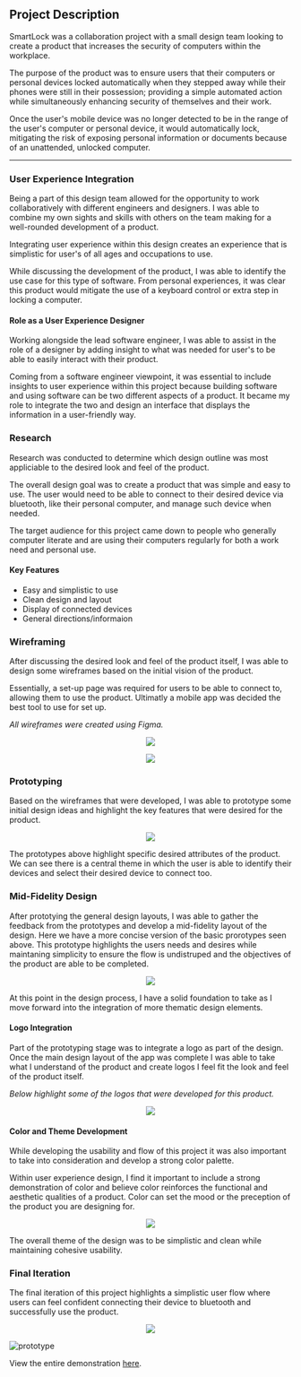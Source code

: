 ## Project Description

SmartLock was a collaboration project with a small design team looking to create a product that increases the security of computers within the workplace.

The purpose of the product was to ensure users that their computers or personal devices locked automatically when they stepped away while their phones were still in their possession; providing a simple automated action while simultaneously enhancing security of themselves and their work.

Once the user's mobile device was no longer detected to be in the range of the user's computer or personal device, it would automatically lock, mitigating the risk of exposing personal information or documents because of an unattended, unlocked computer.

------

### User Experience Integration

Being a part of this design team allowed for the opportunity to work collaboratively with different engineers and designers. I was able to combine my own sights and skills with others on the team making for a well-rounded development of a product.

Integrating user experience within this design creates an experience that is simplistic for user's of all ages and occupations to use.

While discussing the development of the product, I was able to identify the use case for this type of software. From personal experiences, it was clear this product would mitigate the use of a keyboard control or extra step in locking a computer.

#### Role as a User Experience Designer

Working alongside the lead software engineer, I was able to assist in the role of a designer by adding insight to what was needed for user's to be able to easily interact with their product.

Coming from a software engineer viewpoint, it was essential to include insights to user experience within this project because building software and using software can be two different aspects of a product. It became my role to integrate the two and design an interface that displays the information in a user-friendly way.

### Research

Research was conducted to determine which design outline was most appliciable to the desired look and feel of the product. 

The overall design goal was to create a product that was simple and easy to use. The user would need to be able to connect to their desired device via bluetooth, like their personal computer, and manage such device when needed. 

The target audience for this project came down to people who generally computer literate and are using their computers regularly for both a work need and personal use. 

#### Key Features

* Easy and simplistic to use
* Clean design and layout
* Display of connected devices
* General directions/informaion

### Wireframing

After discussing the desired look and feel of the product itself, I was able to design some wireframes based on the initial vision of the product.

Essentially, a set-up page was required for users to be able to connect to, allowing them to use the product. Ultimatly a mobile app was decided the best tool to use for set up. 

*All wireframes were created using Figma.*

<p align="center">
  <img src="https://user-images.githubusercontent.com/33335020/152033427-fbe5f7da-8d8c-420f-9f0b-6ad71b8726bc.png">
  </p>
  
  
<p align="center">
  <img src="https://user-images.githubusercontent.com/33335020/152033730-755016c9-1e55-402b-93fe-8d2d19329729.png">
  </p>

### Prototyping

Based on the wireframes that were developed, I was able to prototype some initial design ideas and highlight the key features that were desired for the product. 

<p align="center">
  <img src="https://user-images.githubusercontent.com/33335020/152080345-153e1032-6c2d-402a-8819-1ef138ac919b.png">
  </p>

The prototypes above highlight specific desired attributes of the product. We can see there is a central theme in which the user is able to identify their devices and select their desired device to connect too. 

### Mid-Fidelity Design 

After prototying the general design layouts, I was able to gather the feedback from the prototypes and develop a mid-fidelity layout of the design. Here we have a  more concise version of the basic prorotypes seen above. This prototype highlights the users needs and desires while maintaning simplicity to ensure the flow is undistruped and the objectives of the product are able to be completed. 

<p align="center">
  <img src="https://user-images.githubusercontent.com/33335020/152194715-18820431-bb28-449a-a241-c804346debdc.png">
  </p>

At this point in the design process, I have a solid foundation to take as I move forward into the integration of more thematic design elements. 

#### Logo Integration 

Part of the prototyping stage was to integrate a logo as part of the design. Once the main design layout of the app was complete I was able to take what I understand of the product and create logos I feel fit the look and feel of the product itself. 

*Below highlight some of the logos that were developed for this product.*

<p align="center">
  <img src="https://user-images.githubusercontent.com/33335020/152184601-041ca080-107a-483a-a4d9-2b3856581b6d.png">
  </p>

#### Color and Theme Development

While developing the usability and flow of this project it was also important to take into consideration and develop a strong color palette.

Within user experience design, I find it important to include a strong demonstration of color and believe color reinforces the functional and aesthetic qualities of a product. Color can set the mood or the preception of the product you are designing for. 

<p align="center">
  <img src="https://user-images.githubusercontent.com/33335020/152191881-73110f82-d5ab-473c-baac-e6808f310279.png">
  </p> 
  
 The overall theme of the design was to be simplistic and clean while maintaining cohesive usability.  
 
 
### Final Iteration 

The final iteration of this project highlights a simplistic user flow where users can feel confident connecting their device to bluetooth and successfully use the product. 

<p align="center">
  <img src="https://user-images.githubusercontent.com/33335020/152197082-03f0b6d5-0188-451e-a65f-ee9d42692cea.png">
  </p> 
  
 ![prototype](https://videoapi-muybridge.vimeocdn.com/animated-thumbnails/image/b0854642-edc7-402f-8efa-47b02d6a1ab2.gif?ClientID=vimeo-core-prod&Date=1643820903&Signature=99e140e148d1bff068c2e7b2b7ef2fade713f3af)

View the entire demonstration [here](https://vimeo.com/manage/videos).
